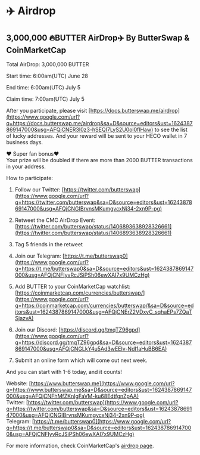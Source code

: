 # ✈️ Airdrop

## 3,000,000 🔥BUTTER AirDrop✈️ By ButterSwap & CoinMarketCap

Total AirDrop: 3,000,000 BUTTER  
  
Start time: 6:00am\(UTC\) June 28  
  
End time: 6:00am\(UTC\) July 5  
  
Claim time: 7:00am\(UTC\) July 5  
  
After you participate, please visit [https://docs.butterswap.me/airdrop](https://www.google.com/url?q=https://docs.butterswap.me/airdrop&sa=D&source=editors&ust=1624387869147000&usg=AFQjCNER3I0z3-hSEQI7LyS2U0ol0flHaw) to see the list of lucky addresses. And your reward will be sent to your HECO wallet in 7 business days.  
  
❤️ Super fan bonus❤️  
Your prize will be doubled if there are more than 2000 BUTTER transactions in your address.  
  
  
How to participate:  
  
1. Follow our Twitter: [https://twitter.com/butterswap](https://www.google.com/url?q=https://twitter.com/butterswap&sa=D&source=editors&ust=1624387869147000&usg=AFQjCNGIBrvnsMKumgvcxNj34-2xn9P-pg)  
  
2. Retweet the CMC AirDrop Event: [https://twitter.com/butterswap/status/1406893638928326661](https://twitter.com/butterswap/status/1406893638928326661)  
  
3. Tag 5 friends in the retweet  
  
4. Join our Telegram: [https://t.me/butterswap0](https://www.google.com/url?q=https://t.me/butterswap0&sa=D&source=editors&ust=1624387869147000&usg=AFQjCNFIyvRcJSiPSh06ewXAI7x9UMCzHg)  
  
5. Add BUTTER to your CoinMarketCap watchlist: [https://coinmarketcap.com/currencies/butterswap/](https://www.google.com/url?q=https://coinmarketcap.com/currencies/butterswap/&sa=D&source=editors&ust=1624387869147000&usg=AFQjCNErZ2VDxvC_sqhaEPs7ZQaTSjazvA)  
  
6. Join our Discord: [https://discord.gg/tmqTZ96gpd](https://www.google.com/url?q=https://discord.gg/tmqTZ96gpd&sa=D&source=editors&ust=1624387869147000&usg=AFQjCNGLkY4u5Ad3wEEIv-NdI1aHuBB6EA)

7. Submit an online form which will come out next week. 

And you can start with 1-6 today, and it counts!  
  
  
Website: [https://www.butterswap.me](https://www.google.com/url?q=https://www.butterswap.me&sa=D&source=editors&ust=1624387869147000&usg=AFQjCNFhMfZKnIgFaVM-ku68EdtfgnZpAA)  
Twitter: [https://twitter.com/butterswap](https://www.google.com/url?q=https://twitter.com/butterswap&sa=D&source=editors&ust=1624387869147000&usg=AFQjCNGIBrvnsMKumgvcxNj34-2xn9P-pg)  
Telegram: [https://t.me/butterswap0](https://www.google.com/url?q=https://t.me/butterswap0&sa=D&source=editors&ust=1624387869147000&usg=AFQjCNFIyvRcJSiPSh06ewXAI7x9UMCzHg)

For more information, check CoinMarketCap's [airdrop page](https://coinmarketcap.com/airdrop/).

